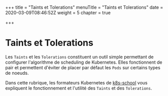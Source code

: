 +++
title = "Taints et Tolerations"
menuTitle = "Taints et Tolerations"
date = 2020-03-09T08:46:52Z
weight = 5
chapter = true

+++

# Taints et Tolerations

Les  `Taints` et les `Tolerations` constituent un outil simple permettant de configurer l'algorithme de scheduling de Kubernetes. Elles fonctionnent de pair et permettent d'éviter de placer par défaut les `Pods` sur certains types de noeuds.

Dans cette rubrique, les formateurs Kubernetes de [k8s-school](https://k8s-school) vous expliquent le fonctionnement et l'utilité des `Taints` et des `Tolerations`.
